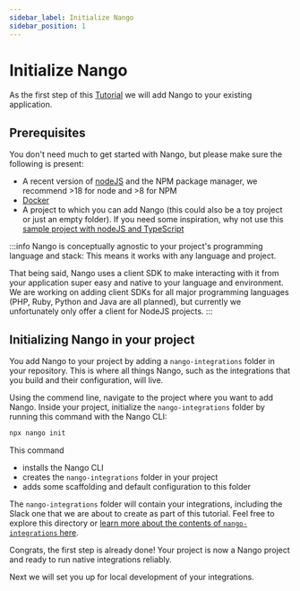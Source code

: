```yaml
---
sidebar_label: Initialize Nango
sidebar_position: 1
---
```


# Initialize Nango

As the first step of this [Tutorial](README.md) we will add Nango to your existing application.

## Prerequisites

You don't need much to get started with Nango, but please make sure the following is present:

- A recent version of [nodeJS](https://nodejs.org/en/) and the NPM package manager, we recommend >18 for node and >8 for NPM
- [Docker](https://www.docker.com/)
- A project to which you can add Nango (this could also be a toy project or just an empty folder). If you need some inspiration, why not use this [sample project with nodeJS and TypeScript](https://www.digitalocean.com/community/tutorials/setting-up-a-node-project-with-typescript)


:::info
Nango is conceptually agnostic to your project's programming language and stack: This means it works with any language and project.

That being said, Nango uses a client SDK to make interacting with it from your application super easy and native to your language and environment. We are working on adding client SDKs for all major programming languages (PHP, Ruby, Python and Java are all planned), but currently we unfortunately only offer a client for NodeJS projects.
:::

## Initializing Nango in your project

You add Nango to your project by adding a `nango-integrations` folder in your repository. This is where all things Nango, such as the integrations that you build and their configuration, will live.

Using the commend line, navigate to the project where you want to add Nango. Inside your project, initialize the `nango-integrations` folder by running this command with the Nango CLI:
```bash
npx nango init
```

This command

- installs the Nango CLI
- creates the `nango-integrations` folder in your project
- adds some scaffolding and default configuration to this folder

The `nango-integrations` folder will contain your integrations, including the Slack one that we are about to create as part of this tutorial. Feel free to explore this directory or [learn more about the contents of `nango-integrations` here](understand-nango/nango-integrations-folder.md).

Congrats, the first step is already done! Your project is now a Nango project and ready to run native integrations reliably.

Next we will set you up for local development of your integrations.